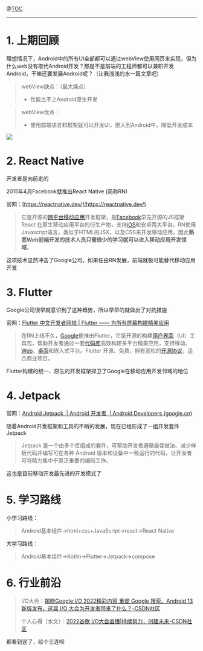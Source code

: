 

@[TOC](%5BAndroid%5D%E6%8A%80%E6%9C%AF%E5%8F%91%E5%B1%95%E4%B8%8E%E5%AD%A6%E4%B9%A0%E8%B7%AF%E7%BA%BF)

---

# 1. 上期回顾

理想情况下，Android中的所有UI全部都可以通过webView使用网页来实现，但为什么web没有取代Android开发？那是不是前端的工程师都可以兼职开发Android，干嘛还要发展Android呢？（让我浅浅的水一篇文章吧）

> webView缺点：（最大痛点）
>  
> - 性能比不上Android原生开发


> webView优点：
>  
> - 使用前端语言和框架就可以开发UI，嵌入到Android中，降低开发成本


![](/images/26fc29b4037a9c5278e58c83d5b91d7f.png)

# 2. React Native

开发者是向前走的

2015年4月Facebook就推出React Native (简称RN)

官网：[https://reactnative.dev/](https://reactnative.dev/)

> 它是开源的[跨平台](https://baike.baidu.com/item/%E8%B7%A8%E5%B9%B3%E5%8F%B0/8558902)[移动应用](https://baike.baidu.com/item/%E7%A7%BB%E5%8A%A8%E5%BA%94%E7%94%A8/4781098)开发框架，是[Facebook](https://baike.baidu.com/item/Facebook/7449587)早先开源的JS框架 React 在原生移动应用平台的衍生产物，支持[iOS](https://baike.baidu.com/item/iOS/45705)和安卓两大平台。RN使用Javascript语言，类似于HTML的JSX，以及CSS来开发移动应用，因此**熟悉Web前端开发的技术人员只需很少的学习就可以进入移动应用开发领域**。


这项技术显然冲击了Google公司，如果任由RN发展，前端就极可能替代移动应用开发

# 3. Flutter

Google公司很早就意识到了这种趋势，所以早早的就做出了对抗措施

官网：[Flutter 中文开发者网站 | Flutter —— 为所有屏幕构建精美应用](https://flutter.cn/)

> 在RN上线不久，[Google](https://baike.baidu.com/item/Google/86964)便推出Flutter，它是开源的构建[用户界面](https://baike.baidu.com/item/%E7%94%A8%E6%88%B7%E7%95%8C%E9%9D%A2/6582461)（UI）工具包，帮助开发者通过一套[代码库](https://baike.baidu.com/item/%E4%BB%A3%E7%A0%81%E5%BA%93/969653)高效构建多平台精美应用，支持移动、[Web](https://baike.baidu.com/item/Web/150564)、[桌面](https://baike.baidu.com/item/%E6%A1%8C%E9%9D%A2/4773626)和嵌入式平台。Flutter 开源、免费，拥有宽松的[开源协议](https://baike.baidu.com/item/%E5%BC%80%E6%BA%90%E5%8D%8F%E8%AE%AE/10642383)，适合商业项目。


Flutter构建的统一、原生的开发框架捍卫了Google在移动应用开发邻域的地位

# 4. Jetpack

官网：[Android Jetpack  | Android 开发者  | Android Developers (google.cn)](https://developer.android.google.cn/jetpack?hl=zh-cn)

随着Android开发框架和工具的不断的发展，现在已经形成了一组开发套件Jetpack

> Jetpack 是一个由多个库组成的套件，可帮助开发者遵循最佳做法、减少样板代码并编写可在各种 Android 版本和设备中一致运行的代码，让开发者可将精力集中于真正重要的编码工作。


这也是目前移动开发最先进的开发模式了

# 5. 学习路线

小学习路线：

> Android基本组件->html+css+JavaScript->react->React Native


大学习路线：

> Android基本组件->Kotlin->Flutter->Jetpack->compose


# 6. 行业前沿

> I/O大会：[揭晓Google I/O 2022精彩内容 重塑 Google 搜索、Android 13 新版发布，这届 I/O 大会为开发者带来了什么？-CSDN社区](https://bbs.csdn.net/topics/606616301)
>  
> 个人心得（水文）：[2022谷歌 I/O大会直播|持续努力，创建未来-CSDN社区](https://bbs.csdn.net/topics/606628198)


都看到这了，给个三连呗
